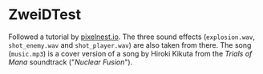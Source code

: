 # ZweiDTest

Followed a tutorial by [pixelnest.io](https://pixelnest.io/tutorials/2d-game-unity/). The three sound effects (`explosion.wav`, `shot_enemy.wav` and `shot_player.wav`) are also taken from there. The song (`music.mp3`) is a cover version of a song by Hiroki Kikuta from the *Trials of Mana* soundtrack ("*Nuclear Fusion*").